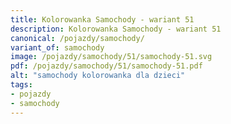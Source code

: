 ```yaml
---
title: Kolorowanka Samochody - wariant 51
description: Kolorowanka Samochody - wariant 51
canonical: /pojazdy/samochody/
variant_of: samochody
image: /pojazdy/samochody/51/samochody-51.svg
pdf: /pojazdy/samochody/51/samochody-51.pdf
alt: "samochody kolorowanka dla dzieci"
tags:
- pojazdy
- samochody
---
```


